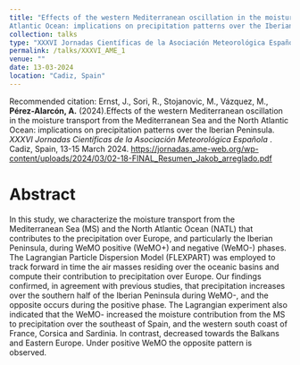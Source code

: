 ```yaml
---
title: "Effects of the western Mediterranean oscillation in the moisture transport from the Mediterranean Sea and the North 
Atlantic Ocean: implications on precipitation patterns over the Iberian Peninsula"
collection: talks
type: "XXXVI Jornadas Científicas de la Asociación Meteorológica Española"
permalink: /talks/XXXVI_AME_1
venue: ""
date: 13-03-2024
location: "Cadiz, Spain"
---
```


Recommended citation: Ernst, J., Sori, R., Stojanovic, M., Vázquez, M., <b>Pérez-Alarcón, A.</b> (2024).Effects of the western Mediterranean oscillation in the moisture transport
from the Mediterranean Sea and the North Atlantic Ocean: implications on precipitation patterns over 
the Iberian Peninsula. <i> XXXVI Jornadas Científicas de la Asociación Meteorológica Española </i>. Cadiz, Spain,
13-15 March 2024. <a href="https://jornadas.ame-web.org/wp-content/uploads/2024/03/02-18-FINAL_Resumen_Jakob_arreglado.pdf"
                    target="blank">https://jornadas.ame-web.org/wp-content/uploads/2024/03/02-18-FINAL_Resumen_Jakob_arreglado.pdf</a>


# Abstract
In this study, we characterize the moisture transport from the Mediterranean Sea (MS) and the North Atlantic
Ocean (NATL) that contributes to the precipitation over Europe, and particularly the Iberian Peninsula, during
WeMO positive (WeMO+) and negative (WeMO-) phases. The Lagrangian Particle Dispersion Model
(FLEXPART) was employed to track forward in time the air masses residing over the oceanic basins and compute
their contribution to precipitation over Europe. Our findings confirmed, in agreement with previous studies, that
precipitation increases over the southern half of the Iberian Peninsula during WeMO-, and the opposite occurs
during the positive phase. The Lagrangian experiment also indicated that the WeMO- increased the moisture
contribution from the MS to precipitation over the southeast of Spain, and the western south coast of France,
Corsica and Sardinia. In contrast, decreased towards the Balkans and Eastern Europe. Under positive WeMO the
opposite pattern is observed.
